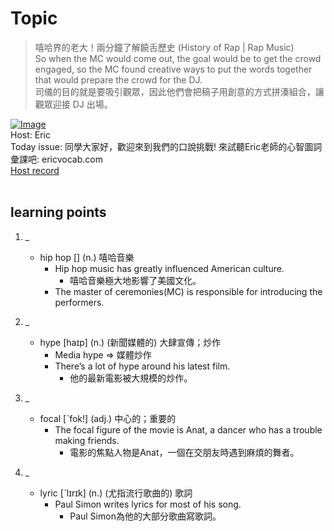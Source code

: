 # Topic

> 嘻哈界的老大！兩分鐘了解饒舌歷史 (History of Rap | Rap Music) <br>
> So when the MC would come out, the goal would be to get the crowd engaged, so the MC found creative ways to put the words together that would prepare the crowd for the DJ. <br>
> 司儀的目的就是要吸引觀眾，因此他們會把稿子用創意的方式拼湊組合，讓觀眾迎接 DJ 出場。 <br>

[![Image](https://cdn.voicetube.com/assets/thumbnails/OvxaALJRB7g.jpg)](https://www.youtube.com/embed/OvxaALJRB7g?rel=0&showinfo=0&cc_load_policy=0&controls=1&autoplay=1&iv_load_policy=3&playsinline=1&wmode=transparent&start=35&end=50&enablejsapi=1&origin=https://tw.voicetube.com&widgetid=1)<br>
Host: Eric
<br>Today issue: 同學大家好，歡迎來到我們的口說挑戰! 來試聽Eric老師的心智圖詞彙課吧: ericvocab.com
<br>
[Host record](https://cdn.voicetube.com/tmp/everyday_records/yangec/3060.mp3)
<br><br>
## learning points
1. _
	* hip hop [] (n.) 嘻哈音樂
		- Hip hop music has greatly influenced American culture.
			+ 嘻哈音樂極大地影響了美國文化。
		- The master of ceremonies(MC) is responsible for introducing the performers.

2. _
	* hype [haɪp] (n.) (新聞媒體的) 大肆宣傳；炒作
		- Media hype => 媒體炒作
		- There’s a lot of hype around his latest film.
			+ 他的最新電影被大規模的炒作。

3. _
	*  focal [ˋfok!] (adj.) 中心的；重要的
		- The focal figure of the movie is Anat, a dancer who has a trouble making friends.
			+ 電影的焦點人物是Anat，一個在交朋友時遇到麻煩的舞者。

4. _
	* lyric [ˋlɪrɪk] (n.) (尤指流行歌曲的) 歌詞
		- Paul Simon writes lyrics for most of his song.
			+ Paul Simon為他的大部分歌曲寫歌詞。

